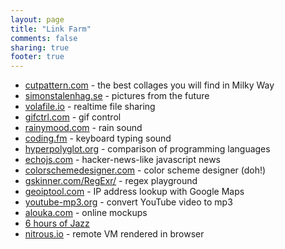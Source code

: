 ```yaml
---
layout: page
title: "Link Farm"
comments: false
sharing: true
footer: true
---
```


- [cutpattern.com](http://cutpattern.com/) - the best collages you will find in Milky Way
- [simonstalenhag.se](http://www.simonstalenhag.se/) - pictures from the future
- [volafile.io](http://volafile.io) - realtime file sharing
- [gifctrl.com](http://gifctrl.com/) - gif control
- [rainymood.com](http://www.rainymood.com/) - rain sound
- [coding.fm](http://coding.fm/) - keyboard typing sound
- [hyperpolyglot.org](hyperpolyglot.org) - comparison of programming languages
- [echojs.com](http://www.echojs.com/) - hacker-news-like javascript news
- [colorschemedesigner.com](http://colorschemedesigner.com/) - color scheme designer (doh!)
- [gskinner.com/RegExr/](http://gskinner.com/RegExr/) - regex playground
- [geoiptool.com](http://www.geoiptool.com/) - IP address lookup with Google Maps
- [youtube-mp3.org](http://www.youtube-mp3.org/) - convert YouTube video to mp3
- [alouka.com](http://alouka.com/) - online mockups
- [6 hours of Jazz](http://www.youtube.com/watch?v=aGHT40qkysw)
- [nitrous.io](https://www.nitrous.io/join/OqTrHcEDHjk) - remote VM rendered in browser